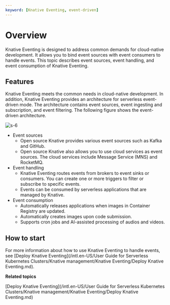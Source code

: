 ```yaml
---
keyword: [Knative Eventing, event-driven]
---
```


# Overview

Knative Eventing is designed to address common demands for cloud-native development. It allows you to bind event sources with event consumers to handle events. This topic describes event sources, event handling, and event consumption of Knative Eventing.

## Features

Knative Eventing meets the common needs in cloud-native development. In addition, Knative Eventing provides an architecture for serverless event-driven mode. The architecture contains event sources, event ingesting and subscription, and event filtering. The following figure shows the event-driven architecture.

![s-6](https://static-aliyun-doc.oss-accelerate.aliyuncs.com/assets/img/en-US/6432334161/p210865.png)

-   Event sources
    -   Open source Knative provides various event sources such as Kafka and GitHub.
    -   Open source Knative also allows you to use cloud services as event sources. The cloud services include Message Service \(MNS\) and RocketMQ.
-   Event handling
    -   Knative Eventing routes events from brokers to event sinks or consumers. You can create one or more triggers to filter or subscribe to specific events.
    -   Events can be consumed by serverless applications that are managed by Knative.
-   Event consumption
    -   Automatically releases applications when images in Container Registry are updated.
    -   Automatically creates images upon code submission.
    -   Supports cron jobs and AI-assisted processing of audios and videos.

## How to start

For more information about how to use Knative Eventing to handle events, see [Deploy Knative Eventing](/intl.en-US/User Guide for Serverless Kubernetes Clusters/Knative management/Knative Eventing/Deploy Knative Eventing.md).

**Related topics**  


[Deploy Knative Eventing](/intl.en-US/User Guide for Serverless Kubernetes Clusters/Knative management/Knative Eventing/Deploy Knative Eventing.md)

